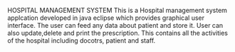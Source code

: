 HOSPITAL MANAGEMENT SYSTEM
This is a Hospital management system applcation developed in java eclipse which provides graphical user interface. The user can feed any data about patient and store it.  User can also update,delete  and print the prescription.
This contains all the activities of the hospital including docotrs, patient and staff.
